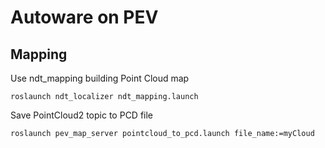 # Autoware on PEV
## Mapping
Use ndt_mapping building Point Cloud map
```
roslaunch ndt_localizer ndt_mapping.launch
```
Save PointCloud2 topic to PCD file
```
roslaunch pev_map_server pointcloud_to_pcd.launch file_name:=myCloud
```
